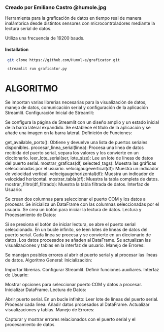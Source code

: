 ### Creado por Emiliano Castro @humole.jpg

Herramienta para la graficación de datos en tiempo real de manera inalámbrica desde distintos sensores con microcontroladores mediante la lectura serial de datos.

Utiliza una frecuencia de 19200 bauds.

#### Installation
```bash
 git clone https://github.com/Humol-e/graficator.git
```
```bash
 streamlit run graficator.py
```


# ALGORITMO 
Se importan varias librerías necesarias para la visualización de datos, manejo de datos, comunicación serial y configuración de la aplicación Streamlit.
Configuración Inicial de Streamlit:

Se configura la página de Streamlit con un diseño amplio y un estado inicial de la barra lateral expandido.
Se establece el título de la aplicación y se añade una imagen en la barra lateral.
Definición de Funciones:

get_available_ports(): Obtiene y devuelve una lista de puertos seriales disponibles.
procesar_linea_serial(linea): Procesa una línea de datos recibida del puerto serial, separa los valores y los convierte en un diccionario.
leer_lote_serial(ser, lote_size): Lee un lote de líneas de datos del puerto serial.
mostrar_graficas(df, selected_tags): Muestra las gráficas seleccionadas por el usuario.
velocigaugevertical(df): Muestra un indicador de velocidad vertical.
velocigaugehorizontal(df): Muestra un indicador de velocidad horizontal.
mostrar_tabla(df): Muestra la tabla completa de datos.
mostrar_filtro(df_filtrado): Muestra la tabla filtrada de datos.
Interfaz de Usuario:

Se crean dos columnas para seleccionar el puerto COM y los datos a procesar.
Se inicializa un DataFrame con las columnas seleccionadas por el usuario.
Se crea un botón para iniciar la lectura de datos.
Lectura y Procesamiento de Datos:

Si se presiona el botón de iniciar lectura, se abre el puerto serial seleccionado.
En un bucle infinito, se leen lotes de líneas de datos del puerto serial.
Cada línea se procesa y se convierte en un diccionario de datos.
Los datos procesados se añaden al DataFrame.
Se actualizan las visualizaciones y tablas en la interfaz de usuario.
Manejo de Errores:

Se manejan posibles errores al abrir el puerto serial y al procesar las líneas de datos.
Algoritmo General:
Inicialización:

Importar librerías.
Configurar Streamlit.
Definir funciones auxiliares.
Interfaz de Usuario:

Mostrar opciones para seleccionar puerto COM y datos a procesar.
Inicializar DataFrame.
Lectura de Datos:

Abrir puerto serial.
En un bucle infinito:
Leer lote de líneas del puerto serial.
Procesar cada línea.
Añadir datos procesados al DataFrame.
Actualizar visualizaciones y tablas.
Manejo de Errores:

Capturar y mostrar errores relacionados con el puerto serial y el procesamiento de datos.
